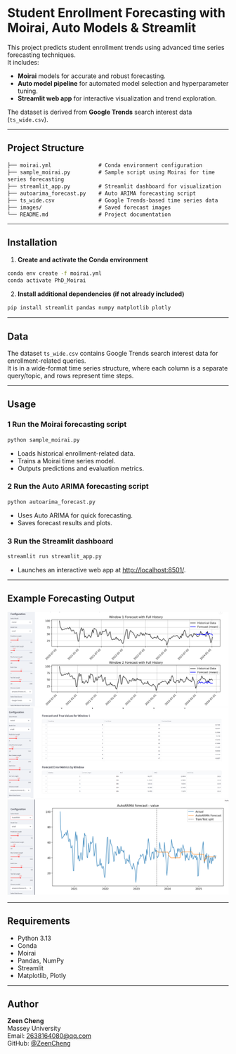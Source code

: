 # Student Enrollment Forecasting with Moirai, Auto Models & Streamlit

This project predicts student enrollment trends using advanced time series forecasting techniques.  
It includes:
- **Moirai** models for accurate and robust forecasting.
- **Auto model pipeline** for automated model selection and hyperparameter tuning.
- **Streamlit web app** for interactive visualization and trend exploration.

The dataset is derived from **Google Trends** search interest data (`ts_wide.csv`).

---

## Project Structure

```
├── moirai.yml               # Conda environment configuration
├── sample_moirai.py         # Sample script using Moirai for time series forecasting
├── streamlit_app.py         # Streamlit dashboard for visualization
├── autoarima_forecast.py    # Auto ARIMA forecasting script
├── ts_wide.csv              # Google Trends-based time series data
├── images/                  # Saved forecast images
└── README.md                # Project documentation
```

---

## Installation

1. **Create and activate the Conda environment**
```bash
conda env create -f moirai.yml
conda activate PhD_Moirai
```

2. **Install additional dependencies (if not already included)**
```bash
pip install streamlit pandas numpy matplotlib plotly
```

---

## Data

The dataset `ts_wide.csv` contains Google Trends search interest data for enrollment-related queries.  
It is in a wide-format time series structure, where each column is a separate query/topic, and rows represent time steps.

---

## Usage

### 1️ Run the Moirai forecasting script
```bash
python sample_moirai.py
```
- Loads historical enrollment-related data.
- Trains a Moirai time series model.
- Outputs predictions and evaluation metrics.


### 2 Run the Auto ARIMA forecasting script
```bash
python autoarima_forecast.py
```
- Uses Auto ARIMA for quick forecasting.
- Saves forecast results and plots.

### 3 Run the Streamlit dashboard
```bash
streamlit run streamlit_app.py
```
- Launches an interactive web app at [http://localhost:8501/](http://localhost:8501/).

---

## Example Forecasting Output

![Forecast Output 1](images/forecast_plot_3.png)
![Forecast Output 2](images/forecast_plot_4.png)
![Forecast Output 3](images/forecast_plot_5.png)

---

## Requirements

- Python 3.13
- Conda
- Moirai
- Pandas, NumPy
- Streamlit
- Matplotlib, Plotly

---

## Author

**Zeen Cheng**  
Massey University  
Email: 2638164080@qq.com  
GitHub: [@ZeenCheng](https://github.com/ZeenCheng)

